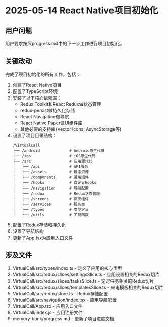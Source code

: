 # 2025-05-14 React Native项目初始化

## 用户问题
用户要求按照progress.md中的下一步工作进行项目初始化。

## 关键改动
完成了项目初始化的所有工作，包括：

1. 创建了React Native项目
2. 配置了TypeScript环境
3. 安装了以下核心依赖库：
   - Redux Toolkit和React Redux做状态管理
   - redux-persist做持久化存储
   - React Navigation做导航
   - React Native Paper做UI组件库
   - 其他必要的支持库(Vector Icons, AsyncStorage等)
4. 设置了项目目录结构：
   ```
   /VirtualCall
   ├── /android             # Android原生代码
   ├── /ios                 # iOS原生代码
   ├── /src                 # 应用源代码
   │   ├── /api             # API服务
   │   ├── /assets          # 静态资源
   │   ├── /components      # 通用组件
   │   ├── /hooks           # 自定义Hooks
   │   ├── /navigation      # 导航配置
   │   ├── /redux           # Redux状态管理
   │   ├── /screens         # 页面组件
   │   ├── /services        # 服务类
   │   ├── /types           # 类型定义
   │   └── /utils           # 工具函数
   ```
5. 配置了Redux存储和持久化
6. 设置了导航结构
7. 更新了App.tsx为应用入口文件

## 涉及文件
1. VirtualCall/src/types/index.ts - 定义了应用的核心类型
2. VirtualCall/src/redux/slices/settingsSlice.ts - 应用设置相关的Redux切片
3. VirtualCall/src/redux/slices/tasksSlice.ts - 定时任务相关的Redux切片
4. VirtualCall/src/redux/slices/templatesSlice.ts - 来电模板相关的Redux切片
5. VirtualCall/src/redux/store.ts - Redux存储配置
6. VirtualCall/src/navigation/index.tsx - 应用导航配置
7. VirtualCall/App.tsx - 应用入口文件
8. VirtualCall/index.js - 应用注册文件
9. memory-bank/progress.md - 更新了项目进度文档 